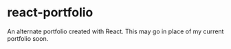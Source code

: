 # react-portfolio
An alternate portfolio created with React. This may go in place of my current portfolio soon.
